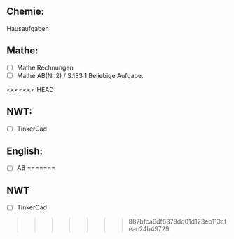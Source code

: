 ## Chemie:
Hausaufgaben

## Mathe:
- [ ] Mathe Rechnungen
- [ ] Mathe AB(Nr.2) / S.133 1 Beliebige Aufgabe.

<<<<<<< HEAD
## NWT:
- [ ] TinkerCad

## English:

- [ ] AB
=======
## NWT

- [ ] TinkerCad
>>>>>>> 887bfca6df6878dd01d123eb113cfeac24b49729
